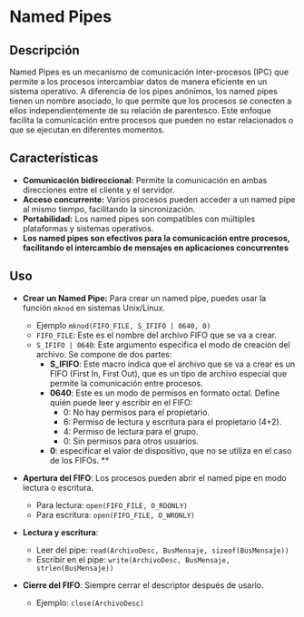 # Named Pipes

## Descripción

Named Pipes es un mecanismo de comunicación inter-procesos (IPC) que permite a los procesos intercambiar datos de manera eficiente en un sistema operativo. A diferencia de los pipes anónimos, los named pipes tienen un nombre asociado, lo que permite que los procesos se conecten a ellos independientemente de su relación de parentesco. Este enfoque facilita la comunicación entre procesos que pueden no estar relacionados o que se ejecutan en diferentes momentos.

## Características

- **Comunicación bidireccional:** Permite la comunicación en ambas direcciones entre el cliente y el servidor.
- **Acceso concurrente:** Varios procesos pueden acceder a un named pipe al mismo tiempo, facilitando la sincronización.
- **Portabilidad:** Los named pipes son compatibles con múltiples plataformas y sistemas operativos.
- **Los named pipes son efectivos para la comunicación entre procesos, facilitando el intercambio de mensajes en aplicaciones concurrentes**

## Uso
- **Crear un Named Pipe:** Para crear un named pipe, puedes usar la función `mknod` en sistemas Unix/Linux.
  -  Ejemplo `mknod(FIFO_FILE, S_IFIFO | 0640, 0)`
    -  `FIFO_FILE`: Este es el nombre del archivo FIFO que se va a crear.
    -  `S_IFIFO | 0640`: Este argumento especifica el modo de creación del archivo. Se compone de dos partes:
        - **S_IFIFO**: Este macro indica que el archivo que se va a crear es un FIFO (First In, First Out), que es un tipo de archivo especial que permite la comunicación entre procesos.
        - **0640**: Este es un modo de permisos en formato octal. Define quién puede leer y escribir en el FIFO:
          - 0: No hay permisos para el propietario.
          - 6: Permiso de lectura y escritura para el propietario (4+2).
          - 4: Permiso de lectura para el grupo.
          - 0: Sin permisos para otros usuarios.
        - **0**: especificar el valor de dispositivo, que no se utiliza en el caso de los FIFOs.
**
- **Apertura del FIFO**: Los procesos pueden abrir el named pipe en modo lectura o escritura.
  - Para lectura: `open(FIFO_FILE, O_RDONLY)`
  - Para escritura: `open(FIFO_FILE, O_WRONLY)`

- **Lectura y escritura**:
  - Leer del pipe: `read(ArchivoDesc, BusMensaje, sizeof(BusMensaje))`
  - Escribir en el pipe: `write(ArchivoDesc, BusMensaje, strlen(BusMensaje))`
  
- **Cierre del FIFO**: Siempre cerrar el descriptor después de usarlo.
  - Ejemplo: `close(ArchivoDesc)`

